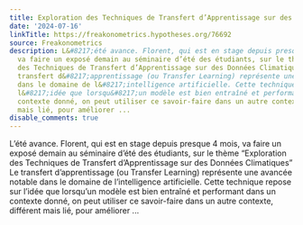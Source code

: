 ```yaml
---
title: Exploration des Techniques de Transfert d’Apprentissage sur des Données Climatiques
date: '2024-07-16'
linkTitle: https://freakonometrics.hypotheses.org/76692
source: Freakonometrics
description: L&#8217;été avance. Florent, qui est en stage depuis presque 4 mois,
  va faire un exposé demain au séminaire d’été des étudiants, sur le thème &#8220;Exploration
  des Techniques de Transfert d’Apprentissage sur des Données Climatiques&#8221; Le
  transfert d&#8217;apprentissage (ou Transfer Learning) représente une avancée notable
  dans le domaine de l&#8217;intelligence artificielle. Cette technique repose sur
  l&#8217;idée que lorsqu&#8217;un modèle est bien entraîné et performant dans un
  contexte donné, on peut utiliser ce savoir-faire dans un autre contexte, différent
  mais lié, pour améliorer ...
disable_comments: true
---
```

L&#8217;été avance. Florent, qui est en stage depuis presque 4 mois, va faire un exposé demain au séminaire d’été des étudiants, sur le thème &#8220;Exploration des Techniques de Transfert d’Apprentissage sur des Données Climatiques&#8221; Le transfert d&#8217;apprentissage (ou Transfer Learning) représente une avancée notable dans le domaine de l&#8217;intelligence artificielle. Cette technique repose sur l&#8217;idée que lorsqu&#8217;un modèle est bien entraîné et performant dans un contexte donné, on peut utiliser ce savoir-faire dans un autre contexte, différent mais lié, pour améliorer ...